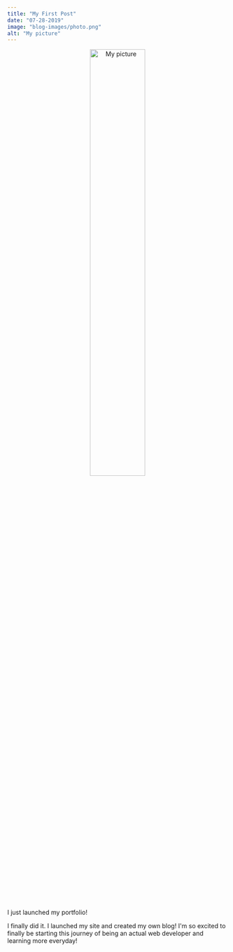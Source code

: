 ```yaml
---
title: "My First Post"
date: "07-28-2019"
image: "blog-images/photo.png"
alt: "My picture"
---
```


<p align='center'>
<img src="blog-images/photo.png" alt="My picture" width="50%">
</p>

I just launched my portfolio!

I finally did it. I launched my site and created my own blog! I'm so excited to finally be starting this journey of being an actual web developer and learning more everyday!
